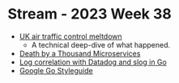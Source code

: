 # Stream - 2023 Week 38

- [UK air traffic control meltdown](https://jameshaydon.github.io/nats-fail/)
  - A technical deep-dive of what happened.
- [Death by a Thousand Microservices](https://renegadeotter.com/2023/09/10/death-by-a-thousand-microservices.html)
- [Log correlation with Datadog and slog in Go](https://darrenparkinson.uk/posts/2023-09-14-datadog-log-correlation-with-slog/)
- [Google Go Styleguide](https://google.github.io/styleguide/go/index)
